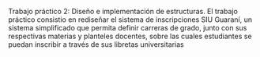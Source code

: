  Trabajo práctico 2: Diseño e implementación de estructuras.
 El trabajo práctico consistio en rediseñar el sistema de inscripciones SIU Guaraní, un sistema simplificado que permita definir carreras de grado, junto con sus respectivas materias y planteles docentes, sobre las cuales estudiantes se puedan inscribir a través de sus libretas universitarias
